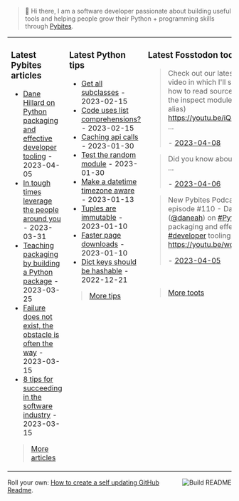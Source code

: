 > 👋 Hi there, I am a software developer passionate about building useful tools and helping people grow their Python + programming skills through <a href="https://pybit.es" target="_blank">Pybites</a>.

<table><tr><td valign="top" width="33%">

### Latest Pybites articles

<ul>

  <li><a href="https://pybit.es/articles/dane-hillard-on-python-packaging-and-effective-developer-tooling/" target="_blank">Dane Hillard on Python packaging and effective developer tooling</a> - 2023-04-05</li>

  <li><a href="https://pybit.es/articles/in-tough-times-leverage-the-people-around-you/" target="_blank">In tough times leverage the people around you</a> - 2023-03-31</li>

  <li><a href="https://pybit.es/articles/teaching-packaging-by-building-a-python-package/" target="_blank">Teaching packaging by building a Python package</a> - 2023-03-25</li>

  <li><a href="https://pybit.es/articles/failure-does-not-exist-the-obstacle-is-often-the-way/" target="_blank">Failure does not exist, the obstacle is often the way</a> - 2023-03-15</li>

  <li><a href="https://pybit.es/articles/8-tips-for-succeeding-in-the-software-industry/" target="_blank">8 tips for succeeding in the software industry</a> - 2023-03-15</li>

</ul>

> <a href="https://pybit.es/articles/" target="_blank">More articles</a>


</td><td valign="top" width="34%">

### Latest Python tips

<ul>

  <li><a href="https://github.com/bbelderbos/bobcodesit/blob/main/notes/20230215143414.md" target="_blank">Get all subclasses</a> - 2023-02-15</li>

  <li><a href="https://github.com/bbelderbos/bobcodesit/blob/main/notes/20230215131208.md" target="_blank">Code uses list comprehensions?</a> - 2023-02-15</li>

  <li><a href="https://github.com/bbelderbos/bobcodesit/blob/main/notes/20230130103011.md" target="_blank">Caching api calls</a> - 2023-01-30</li>

  <li><a href="https://github.com/bbelderbos/bobcodesit/blob/main/notes/20230130102312.md" target="_blank">Test the random module</a> - 2023-01-30</li>

  <li><a href="https://github.com/bbelderbos/bobcodesit/blob/main/notes/20230113130529.md" target="_blank">Make a datetime timezone aware</a> - 2023-01-13</li>

  <li><a href="https://github.com/bbelderbos/bobcodesit/blob/main/notes/20230110131408.md" target="_blank">Tuples are immutable</a> - 2023-01-10</li>

  <li><a href="https://github.com/bbelderbos/bobcodesit/blob/main/notes/20230110130247.md" target="_blank">Faster page downloads</a> - 2023-01-10</li>

  <li><a href="https://github.com/bbelderbos/bobcodesit/blob/main/notes/20221221130639.md" target="_blank">Dict keys should be hashable</a> - 2022-12-21</li>

</ul>

> <a href="https://github.com/bbelderbos/bobcodesit" target="_blank">More tips</a>


</td><td valign="top" width="33%">

### Latest Fosstodon toots


  <blockquote>
  <p>Check out our latest YouTube video in which I'll show you how to read source code with the inspect module (and shell alias) <a href="https://youtu.be/iQJj5rp22-k" rel="nofollow noopener noreferrer" target="_blank"><span class="invisible">https://</span><span class="">youtu.be/iQJj5rp22-k</span><span class="invisible"></span></a> ...</p>
  - <a href="https://fosstodon.org/@bbelderbos/110162295134971608" target="_blank">2023-04-08</a>
  </blockquote>

  <blockquote>
  <p>Did you know about this one? ...</p>
  - <a href="https://fosstodon.org/@bbelderbos/110150378124503407" target="_blank">2023-04-06</a>
  </blockquote>

  <blockquote>
  <p>New Pybites Podcast episode #110 - Dane Hillard (<span class="h-card"><a class="u-url mention" href="https://fosstodon.org/@daneah">@<span>daneah</span></a></span>) on <a class="mention hashtag" href="https://fosstodon.org/tags/Python" rel="tag">#<span>Python</span></a> packaging and effective <a class="mention hashtag" href="https://fosstodon.org/tags/developer" rel="tag">#<span>developer</span></a> tooling - <a href="https://youtu.be/wqfbNs3z_lk" rel="nofollow noopener noreferrer" target="_blank"><span class="invisible">https://</span><span class="">youtu.be/wqfbNs3z_lk</span><span class="invisible"></span></a></p>
  - <a href="https://fosstodon.org/@bbelderbos/110146014838438839" target="_blank">2023-04-05</a>
  </blockquote>


<br>

> <a href="https://fosstodon.org/@bbelderbos" target="_blank">More toots</a>


</td></tr></table>

<a href="https://github.com/bbelderbos/bbelderbos/actions" target="_blank"><img src="https://github.com/bbelderbos/bbelderbos/workflows/Daily%20Update/badge.svg" align="right" alt="Build README"></a>Roll your own: <a href="https://pybit.es/articles/how-to-create-a-self-updating-github-readme/" target="_blank">How to create a self updating GitHub Readme</a>.